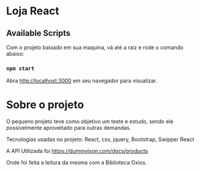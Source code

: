 # Loja React



## Available Scripts

Com o projeto baixado em sua maquina, vá até a raiz e rode o comando abaixo:

### `npm start`

Abra [http://localhost:3000](http://localhost:3000) em seu navegador para visualizar.

# Sobre o projeto
O pequeno projeto teve como objetivo um teste e estudo, sendo ele possívelmente aproveitado para outras demandas. 

Tecnologias usadas no projeto: React, css, jquery, Bootstrap, Swipper React

A API Utilizada foi https://dummyjson.com/docs/products

Onde foi feita a leitura da mesma com a Biblioteca Oxios.


